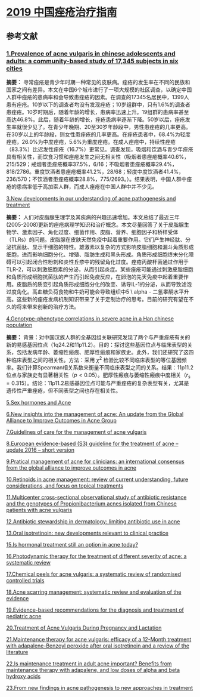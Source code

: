 # [2019 中国痤疮治疗指南](http://www.cnki.com.cn/Article/CJFDTotal-LCPF201909023.htm) 
## 参考文献
### [1.Prevalence of acne vulgaris in chinese adolescents and adults: a community-based study of 17,345 subjects in six cities](https://www.medicaljournals.se/acta/content/html/10.2340/00015555-1164)    

**摘要：** 寻常痤疮是青少年时期一种常见的皮肤病。痤疮的发生率在不同的民族和国家之间有差异。本文在中国6个城市进行了一项大规模的社区调查，以确定中国人群中痤疮的患病率和会导致患痤疮的因素。在调查的17345名居民中，1399人患有痤疮。10岁以下的调查者均没有发现痤疮；10岁组群中，只有1.6%的调查者患痤疮。10岁时期后，随着年龄的增长，患病率迅速上升。19组群的患病率甚至高达46.8%。此后，随着年龄的增长，痤疮患病率逐渐下降。50岁以后，痤疮发生率就很少见了。在青少年晚期、20至30岁年龄段中，男性患痤疮的几率更高。在30岁以上的年龄段，则女性患痤疮的几率更高。在痤疮患者中，68.4%为轻度痤疮，26.0%为中度痤疮，5.6%为重度痤疮。在成人痤疮中，持续性痤疮（83.3%）比迟发性痤疮（16.7%）更常见。调查发现，吸烟和饮酒与青少年痤疮具有相关性，而饮食习惯和痤疮发生之间无相关性（吸烟者患痤疮概率40.6%，215/529；戒烟者患痤疮概率37.5%，6/16；不吸烟者患痤疮概率29.4%，818/2786。重度饮酒者患痤疮概率41.2%，28/68；轻度中度饮酒者41.4%，236/570；不饮酒者患痤疮概率28.8%，775/2693。）。结果表明，中国人群中痤疮的患病率低于高加索人群，而成人痤疮在中国人群中并不少见。  

[3.New developments in our understanding of acne pathogenesis and treatment](https://pubmed.ncbi.nlm.nih.gov/19555434/) 

**摘要：** 人们对皮脂腺生理学及其疾病的兴趣迅速增加。本文总结了最近三年(2005-2008)更新的痤疮病理学知识和治疗概念。本文尽量回答了关于皮脂腺生物学、激素因子、角化过度、细菌作用、皮脂、营养、细胞因子和桥样受体（TLRs）的问题。皮脂腺在皮肤天然免疫中起着重要作用。它们产生神经肽、分泌抗菌肽、显示干细胞的特性。雄激素以复杂的方式影响皮脂细胞和漏斗角质形成细胞，进而影响细胞分化、增殖、脂肪生成和黑头形成。角质形成细胞终末分化障碍可以引起闭合性粉刺和炎性丘疹中的残留角化过度。痤疮丙酸杆菌通过作用于TLR-2，可以刺激细胞素的分泌，从而引起炎症。某些痤疮可能通过刺激皮脂细胞和角质形成细胞抗菌肽的产生而引起免疫反应，在卵泡的先天免疫中起着重要作用。皮脂质的质变引起角质形成细胞分化的改变、诱导IL-1的分泌，从而导致滤泡过度角化。高血糖负荷食物和牛奶可能会导致组织中5 \ alpha - 二氢睾酮水平升高。这些新的痤疮发病机制知识带来了关于定制治疗的思考。目前的研究有望在不久的将来带来创新的治疗方法。  

[4.Genotype-phenotype correlations in severe acne in a Han chinese population](https://pubmed.ncbi.nlm.nih.gov/25278381/)  

**摘要：** 背景：对中国汉族人群的全基因组关联研究发现了两个与严重痤疮有关的新的易感基因位点（1q24.2和11p11.2）。目的：探讨这些基因位点与临床表型的关系，包括发病年龄、萎缩性瘢痕、肥厚性瘢痕和家族史。此外，我们还研究了这四种临床表型之间的相关性。方法：采用 $χ^2$ 检验比较不同临床表型的等位基因频率。我们计算Spearman相关系数来衡量不同临床表型之间的关系。结果：11p11.2位点与家族史有显著相关性（$p<0.05$）。肥厚性瘢痕与萎缩性瘢痕中度相关（$r_s=0.315$）。结论：11p11.2易感基因位点可能与严重痤疮的复杂表型有关，尤其是遗传性严重痤疮，但不同表型之间也存在相关性。  

[5.Sex hormones and Acne](https://pubmed.ncbi.nlm.nih.gov/28274349/)  

[6.New insights into the management of acne: An update from the Global Alliance to Improve Outcomes in Acne Group](https://www.sciencedirect.com/science/article/abs/pii/S0190962209000826)  

[7.Guidelines of care for the management of acne vulgaris](https://pubmed.ncbi.nlm.nih.gov/26897386/)  

[8.European evidence-based (S3) guideline for the treatment of acne – update 2016 – short version](https://www.onlinelibrary.wiley.com/doi/full/10.1111/jdv.13776)  

[9.Pratical management of acne for clinicians: an international consensus from the global alliance to improve outcomes in acne](https://www.sciencedirect.com/science/article/abs/pii/S0190962217326038) 

[10.Retinoids in acne management: review of current understanding, future considerations, and focus on topical treatments](https://jhu.pure.elsevier.com/en/publications/retinoids-in-acne-management-review-of-current-understanding-futu)  

[11.Multicenter cross-sectional observational study of antibiotic resistance and the genotypes of Propionibacterium acnes isolated from Chinese patients with acne vulgaris](https://onlinelibrary.wiley.com/doi/full/10.1111/1346-8138.13149) 

[12.Antibiotic stewardship in dermatology: limiting antibiotic use in acne](https://link.springer.com/article/10.1684/ejd.2014.2309)  

[13.Oral isotretinoin: new developments relevant to clinical practice](http://europepmc.org/article/MED/27015777)  

[15.Is hormonal treatment still an option in acne today?](https://onlinelibrary.wiley.com/doi/full/10.1111/bjd.13681)  

[16.Photodynamic therapy for the treatment of different severity of acne: a systematic review](https://www.sciencedirect.com/science/article/abs/pii/S1572100016300333) 

[17.Chemical peels for acne vulgaris: a systematic review of randomised controlled trials](https://bmjopen.bmj.com/content/8/4/e019607)  

[18.Acne scarring management: systematic review and evaluation of the evidence](https://pubmed.ncbi.nlm.nih.gov/29744784/)  

[19.Evidence-based recommendations for the diagnosis and treatment of pediatric acne](https://pediatrics.aappublications.org/content/131/Supplement_3/S163)

[20.Treatment of Acne Vulgaris During Pregnancy and Lactation](https://link.springer.com/article/10.1007%2Fs40265-013-0060-0)  

[21.Maintenance therapy for acne vulgaris: efficacy of a 12-Month treatment with adapalene-Benzoyl peroxide after oral isotretinoin and a review of the literature](https://core.ac.uk/display/54704740)  

[22.Is maintenance treatment in adult acne important? Benefits from maintenance therapy with adapalene, and low doses of alpha and beta hydroxy acids](https://www.tandfonline.com/doi/abs/10.1080/09546634.2018.1484874) 

[23.From new findings in acne pathogenesis to new approaches in treatment](https://www.onlinelibrary.wiley.com/doi/full/10.1111/jdv.13186)  

